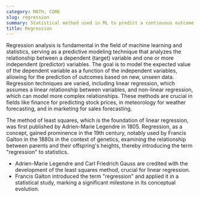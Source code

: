 ```yaml
---
category: MATH, CORE
slug: regression
summary: Statistical method used in ML to predict a continuous outcome variable based on one or more predictor variables.
title: Regression
---
```


Regression analysis is fundamental in the field of machine learning and statistics, serving as a predictive modeling technique that analyzes the relationship between a dependent (target) variable and one or more independent (predictor) variables. The goal is to model the expected value of the dependent variable as a function of the independent variables, allowing for the prediction of outcomes based on new, unseen data. Regression techniques are varied, including linear regression, which assumes a linear relationship between variables, and non-linear regression, which can model more complex relationships. These methods are crucial in fields like finance for predicting stock prices, in meteorology for weather forecasting, and in marketing for sales forecasting.

The method of least squares, which is the foundation of linear regression, was first published by Adrien-Marie Legendre in 1805. Regression, as a concept, gained prominence in the 19th century, notably used by Francis Galton in the 1880s in the context of genetics, examining the relationship between parents and their offspring's heights, thereby introducing the term "regression" to statistics.

- Adrien-Marie Legendre and Carl Friedrich Gauss are credited with the development of the least squares method, crucial for linear regression.
- Francis Galton introduced the term "regression" and applied it in a statistical study, marking a significant milestone in its conceptual evolution.